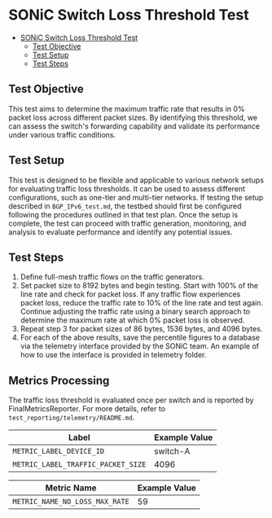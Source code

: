 # SONiC Switch Loss Threshold Test

- [SONiC Switch Loss Threshold Test](#sonic-switch-loss-threshold-test)
  - [Test Objective](#test-objective)
  - [Test Setup](#test-setup)
  - [Test Steps](#test-steps)

## Test Objective

This test aims to determine the maximum traffic rate that results in 0% packet loss across different packet sizes. By identifying this threshold, we can assess the switch's forwarding capability and validate its performance under various traffic conditions.

## Test Setup

This test is designed to be flexible and applicable to various network setups for evaluating traffic loss thresholds. It can be used to assess different configurations, such as one-tier and multi-tier networks. If testing the setup described in `BGP_IPv6_test.md`, the testbed should first be configured following the procedures outlined in that test plan. Once the setup is complete, the test can proceed with traffic generation, monitoring, and analysis to evaluate performance and identify any potential issues.

## Test Steps

1. Define full-mesh traffic flows on the traffic generators.
2. Set packet size to 8192 bytes and begin testing. Start with 100% of the line rate and check for packet loss. If any traffic flow experiences packet loss, reduce the traffic rate to 10% of the line rate and test again. Continue adjusting the traffic rate using a binary search approach to determine the maximum rate at which 0% packet loss is observed.
3. Repeat step 3 for packet sizes of 86 bytes, 1536 bytes, and 4096 bytes.
4. For each of the above results, save the percentile figures to a database via the telemetry interface provided by the SONiC team. An example of how to use the interface is provided in telemetry folder.

## Metrics Processing

The traffic loss threshold is evaluated once per switch and is reported by FinalMetricsReporter. For more details, refer to `test_reporting/telemetry/README.md`.

| Label                                 | Example Value  |
| ------------------------------------- | -------------- |
| `METRIC_LABEL_DEVICE_ID`              | switch-A       |
| `METRIC_LABEL_TRAFFIC_PACKET_SIZE`    | 4096           |

| Metric Name                           | Example Value  |
| ------------------------------------- | -------------- |
| `METRIC_NAME_NO_LOSS_MAX_RATE`        | 59             |
